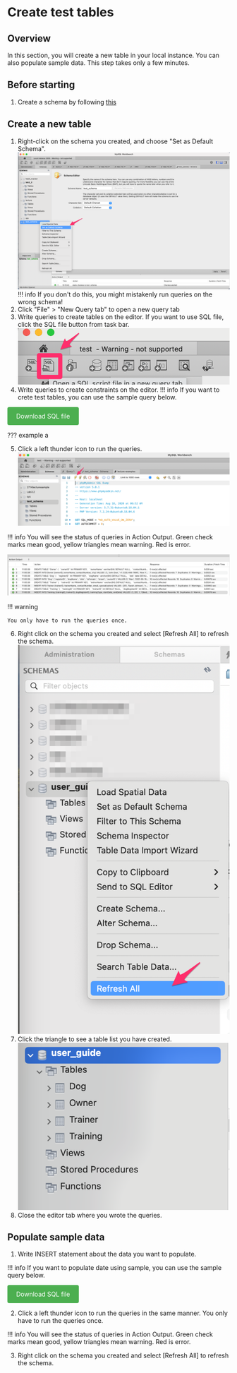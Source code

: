 # Create test tables

## Overview
In this section, you will create a new table in your local instance. You can also populate sample data.
This step takes only a few minutes.

## Before starting
1. Create a schema by following [this](/docs/task1.md)


## Create a new table

1. Right-click on the schema you created, and choose "Set as Default Schema".
![set default schema](/img/default_schema.png)
!!! info
    If you don't do this, you might mistakenly run queries on the wrong schema!
2. Click "File" > "New Query tab" to open a new query tab
3. Write queries to create tables on the editor. If you want to use SQL file, click the SQL file button from task bar.
![import SQLfile](/img/import_SQLfile.png)
4. Write queries to create constraints on the editor.
!!! info
    If you want to crete test tables, you can use the sample query below.

<a href="/SQLfile/dog-examples-table.sql" style="background-color: #4CAF50; color: white; padding: 12px 20px; text-align: center; text-decoration: none; display: inline-block; border-radius: 4px;">Download SQL file</a>

??? example
    a

5. Click a left thunder icon to run the queries.
![run queries](/img/run_query.png)

!!! info
    You will see the status of queries in Action Output. Green check marks mean good, yellow triangles mean warning. Red is error.

![action output](/img/action_output.png)

!!! warning

    You only have to run the queries once.
6. Right click on the schema you created and select [Refresh All] to refresh the schema.
![refresh all](/img/refresh_all.png)
7. Click the triangle to see a table list you have created.
![after create table](/img/after_create_table.png)
8. Close the editor tab where you wrote the queries.



## Populate sample data

1. Write INSERT statement about the data you want to populate.

!!! info
    If you want to populate date using sample, you can use the sample query below.

<a href="/SQLfile/dog-examples-populate.sql" style="background-color: #4CAF50; color: white; padding: 12px 20px; text-align: center; text-decoration: none; display: inline-block; border-radius: 4px;">Download SQL file</a>

2. Click a left thunder icon to run the queries in the same manner. You only have to run the queries once.

!!! info
    You will see the status of queries in Action Output. Green check marks mean good, yellow triangles mean warning. Red is error.

3. Right click on the schema you created and select [Refresh All] to refresh the schema.
